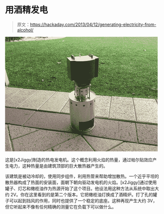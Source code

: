 # 用酒精发电

> 原文：<https://hackaday.com/2013/04/12/generating-electricity-from-alcohol/>

![thermoelectric-generator-lamp](img/2b99df9d4070c7b204041ca873518f39.png)

这是[x2Jiggy]制造的热电发电机。这个概念利用火焰的热量，通过帕尔贴效应产生电力，这种热量是由建筑顶部的巨大散热器产生的。

该建筑是被动冷却的，使用同步组件，利用热管来帮助增加散热。一个近乎平坦的散热器构成了热面的安装面，面朝下朝向驱动发电机的火焰。[x2Jiggy]通过使用罐子、灯芯和橄榄油作为热源开始了这个项目。他设法用这种方法从系统中取出大约 2V。你在这里看到的是第二个版本。它把橄榄油灯换成了酒精炉。打了孔的罐子可以起到挡风的作用，同时也提供了一个稳定的底座。这种再现产生大约 3V，但它听起来不像有任何精确的测量它在负载下可以做什么。